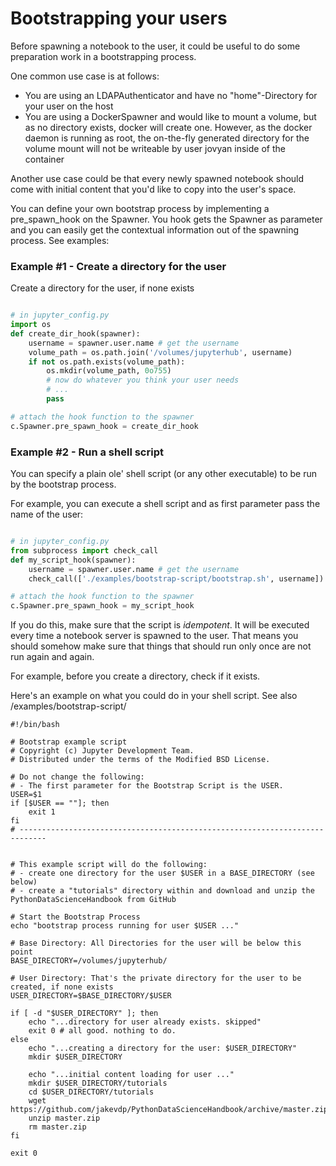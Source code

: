 # Bootstrapping your users

Before spawning a notebook to the user, it could be useful to 
do some preparation work in a bootstrapping process.

One common use case is at follows:

* You are using an LDAPAuthenticator and have no "home"-Directory for your user on the host
* You are using a DockerSpawner and would like to mount a volume, but as no directory exists, docker will create one.
However, as the docker daemon is running as root, the on-the-fly generated directory for the volume mount will not be
writeable by user jovyan inside of the container

Another use case could be that every newly spawned notebook should come with initial content that you'd like to 
copy into the user's space.

You can define your own bootstrap process by implementing a pre_spawn_hook on the Spawner.
You hook gets the Spawner as parameter and you can easily get the contextual information out of the spawning process. See examples:

    
### Example #1 - Create a directory for the user

Create a directory for the user, if none exists

```python

# in jupyter_config.py  
import os
def create_dir_hook(spawner):
    username = spawner.user.name # get the username
    volume_path = os.path.join('/volumes/jupyterhub', username)
    if not os.path.exists(volume_path):
        os.mkdir(volume_path, 0o755)
        # now do whatever you think your user needs
        # ...
        pass

# attach the hook function to the spawner
c.Spawner.pre_spawn_hook = create_dir_hook
```

### Example #2 - Run a shell script 

You can specify a plain ole' shell script (or any other executable) to be run 
by the bootstrap process.

For example, you can execute a shell script and as first parameter pass the name 
of the user:

```python

# in jupyter_config.py    
from subprocess import check_call
def my_script_hook(spawner):
    username = spawner.user.name # get the username
    check_call(['./examples/bootstrap-script/bootstrap.sh', username])

# attach the hook function to the spawner
c.Spawner.pre_spawn_hook = my_script_hook

```

If you do this, make sure that the script is *idempotent*. It will be executed every time 
a notebook server is spawned to the user. That means you should somehow 
make sure that things that should run only once are not run again and again.

For example, before you create a directory, check if it exists.

Here's an example on what you could do in your shell script. See also 
/examples/bootstrap-script/

    #!/bin/bash
    
    # Bootstrap example script
    # Copyright (c) Jupyter Development Team.
    # Distributed under the terms of the Modified BSD License.
    
    # Do not change the following:
    # - The first parameter for the Bootstrap Script is the USER.
    USER=$1
    if [$USER == ""]; then
        exit 1
    fi
    # ----------------------------------------------------------------------------
    
    
    # This example script will do the following:
    # - create one directory for the user $USER in a BASE_DIRECTORY (see below)
    # - create a "tutorials" directory within and download and unzip the PythonDataScienceHandbook from GitHub
    
    # Start the Bootstrap Process
    echo "bootstrap process running for user $USER ..."
    
    # Base Directory: All Directories for the user will be below this point
    BASE_DIRECTORY=/volumes/jupyterhub/
    
    # User Directory: That's the private directory for the user to be created, if none exists
    USER_DIRECTORY=$BASE_DIRECTORY/$USER
    
    if [ -d "$USER_DIRECTORY" ]; then
        echo "...directory for user already exists. skipped"
        exit 0 # all good. nothing to do.
    else
        echo "...creating a directory for the user: $USER_DIRECTORY"
        mkdir $USER_DIRECTORY
    
        echo "...initial content loading for user ..."
        mkdir $USER_DIRECTORY/tutorials
        cd $USER_DIRECTORY/tutorials
        wget https://github.com/jakevdp/PythonDataScienceHandbook/archive/master.zip
        unzip master.zip
        rm master.zip
    fi
    
    exit 0

